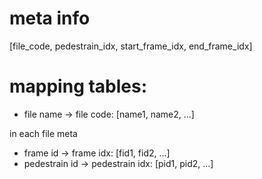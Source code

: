 # meta info
[file_code, pedestrain_idx, start_frame_idx, end_frame_idx]


# mapping tables:

- file name -> file code: [name1, name2, ...]

in each file meta
- frame id -> frame idx: [fid1, fid2, ...]
- pedestrain id -> pedestrain idx: [pid1, pid2, ...]


